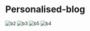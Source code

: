 # Personalised-blog

![b2](https://github.com/saranyagajendran/Personalised-blog/assets/149940778/cc4f67ba-a5ca-41f3-82d5-77def59697fa)
![b3](https://github.com/saranyagajendran/Personalised-blog/assets/149940778/c1bf4b75-621b-4931-ac2c-1fb908599280)
![b5](https://github.com/saranyagajendran/Personalised-blog/assets/149940778/32766c68-4acb-4502-abde-fc952873e9f1)
![b4](https://github.com/saranyagajendran/Personalised-blog/assets/149940778/317452d4-1351-4118-9233-67ad5498f968)
